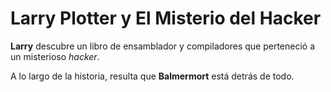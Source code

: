 # Larry Plotter y El Misterio del Hacker

**Larry** descubre un libro de ensamblador y compiladores que perteneció a un misterioso *hacker*.

A lo largo de la historia, resulta que **Balmermort** está detrás de todo.
